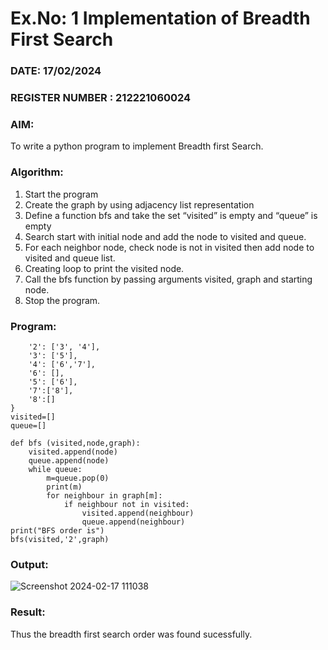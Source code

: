 # Ex.No: 1  Implementation of Breadth First Search 
### DATE: 17/02/2024
### REGISTER NUMBER : 212221060024
### AIM: 
To write a python program to implement Breadth first Search. 
### Algorithm:
1. Start the program
2. Create the graph by using adjacency list representation
3. Define a function bfs and take the set “visited” is empty and “queue” is empty
4. Search start with initial node and add the node to visited and queue.
5. For each neighbor node, check node is not in visited then add node to visited and queue list.
6.  Creating loop to print the visited node.
7.   Call the bfs function by passing arguments visited, graph and starting node.
8.   Stop the program.
### Program:
```graph = {
    '2': ['3', '4'],
    '3': ['5'],
    '4': ['6','7'],
    '6': [],
    '5': ['6'],
    '7':['8'],
    '8':[]
}
visited=[]
queue=[]

def bfs (visited,node,graph):
    visited.append(node)
    queue.append(node)
    while queue:
        m=queue.pop(0)
        print(m)
        for neighbour in graph[m]:
            if neighbour not in visited:
                visited.append(neighbour)
                queue.append(neighbour)
print("BFS order is")
bfs(visited,'2',graph)
 ```


### Output:


![Screenshot 2024-02-17 111038](https://github.com/AntonyJohnKennady/AI_Lab_2023-24/assets/127506261/4598edd9-a3e0-488c-a3cf-e9abcfe997ca)


### Result:
Thus the breadth first search order was found sucessfully.
